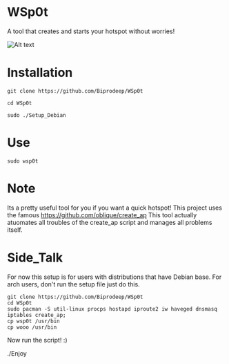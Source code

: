 # WSp0t
A tool that creates and starts your hotspot without worries! 

![Alt text](http://i68.tinypic.com/2dj734i.jpg "Screenshot")

# Installation
```
git clone https://github.com/Biprodeep/WSp0t

cd WSp0t

sudo ./Setup_Debian
```
# Use
```
sudo wsp0t
```
# Note
Its a pretty useful tool for you if you want a quick hotspot!
This project uses the famous https://github.com/oblique/create_ap
This tool actually atuomates all troubles of the create_ap script and manages all problems itself.

# Side_Talk
For now this setup is for users with distributions that have Debian base.
For arch users, don't run the setup file just do this.
```
git clone https://github.com/Biprodeep/WSp0t
cd WSp0t
sudo pacman -S util-linux procps hostapd iproute2 iw haveged dnsmasq iptables create_ap; 
cp wsp0t /usr/bin
cp wooo /usr/bin
```
Now run the script! :)

./Enjoy
